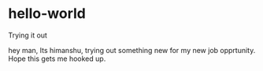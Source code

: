 # hello-world
Trying it out

hey man,
Its himanshu, trying out something new for my new job opprtunity. 
Hope this gets me hooked up.
